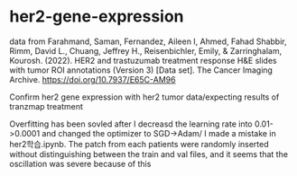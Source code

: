 # her2-gene-expression
data from Farahmand, Saman, Fernandez, Aileen I, Ahmed, Fahad Shabbir, Rimm, David L., Chuang, Jeffrey H., Reisenbichler, Emily, & Zarringhalam, Kourosh. (2022). HER2 and trastuzumab treatment response H&E slides with tumor ROI annotations (Version 3) [Data set]. The Cancer Imaging Archive. https://doi.org/10.7937/E65C-AM96

Confirm her2 gene expression with her2 tumor data/expecting results of tranzmap treatment

Overfitting has been sovled after I decreasd the learning rate into 0.01->0.0001 and changed the optimizer to SGD->Adam/
I made a mistake in  her2학습.ipynb. The patch from each patients were randomly inserted without distinguishing between the train and val files, and it seems that the oscillation was severe because of this

